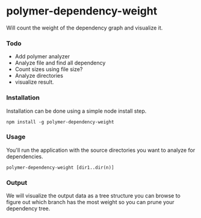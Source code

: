 # polymer-dependency-weight
Will count the weight of the dependency graph and visualize it.

### Todo
- Add polymer analyzer
- Analyze file and find all dependency
- Count sizes using file size?
- Analyze directories
- visualize result.

### Installation

Installation can be done using a simple node install step.

```node
npm install -g polymer-dependency-weight
```

### Usage

You'll run the application with the source directories you want to analyze for
dependencies.

```node
polymer-dependency-weight [dir1..dir(n)]
```

### Output

We will visualize the output data as a tree structure you can browse to figure
out which branch has the most weight so you can prune your dependency tree.

